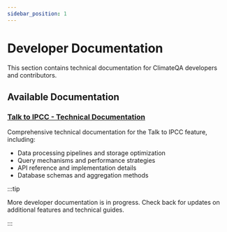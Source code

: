 ```yaml
---
sidebar_position: 1
---
```


# Developer Documentation

This section contains technical documentation for ClimateQA developers and contributors.

## Available Documentation

### [Talk to IPCC - Technical Documentation](./talk-to-ipcc-technical.md)
Comprehensive technical documentation for the Talk to IPCC feature, including:
- Data processing pipelines and storage optimization
- Query mechanisms and performance strategies
- API reference and implementation details
- Database schemas and aggregation methods

:::tip

More developer documentation is in progress. Check back for updates on additional features and technical guides.

:::